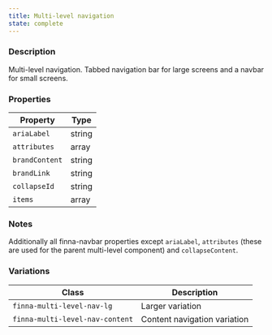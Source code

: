 ```yaml
---
title: Multi-level navigation
state: complete
---
```


### Description

Multi-level navigation. Tabbed navigation bar for large screens and a navbar for 
small screens.

### Properties

| Property             | Type   |
| ---------------------| ------ |
| `ariaLabel`          | string |
| `attributes`         | array  |
| `brandContent`       | string |
| `brandLink`          | string |
| `collapseId`         | string |
| `items`              | array  |

### Notes

Additionally all finna-navbar properties except `ariaLabel`, `attributes` (these
are used for the parent multi-level component) and `collapseContent`.

### Variations

| Class                           | Description                  |
| ------------------------------- | ---------------------------- |
| `finna-multi-level-nav-lg`      | Larger variation             |
| `finna-multi-level-nav-content` | Content navigation variation |
